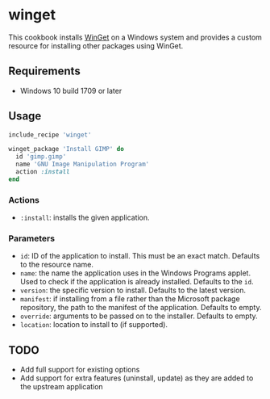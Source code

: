 # winget

This cookbook installs [WinGet](https://github.com/microsoft/winget-cli) on a
Windows system and provides a custom resource for installing other packages
using WinGet.

## Requirements

-   Windows 10 build 1709 or later

## Usage

```ruby
include_recipe 'winget'

winget_package 'Install GIMP' do
  id 'gimp.gimp'
  name 'GNU Image Manipulation Program'
  action :install
end
```

### Actions

-   `:install`: installs the given application.

### Parameters

-   `id`: ID of the application to install. This must be an exact match.
    Defaults to the resource name.
-   `name`: the name the application uses in the Windows Programs applet. Used
    to check if the application is already installed. Defaults to the `id`.
-   `version`: the specific version to install. Defaults to the latest version.
-   `manifest`: if installing from a file rather than the Microsoft package
    repository, the path to the manifest of the application. Defaults to empty.
-   `override`: arguments to be passed on to the installer. Defaults to empty.
-   `location`: location to install to (if supported).

## TODO

-   Add full support for existing options
-   Add support for extra features (uninstall, update) as they are added to
    the upstream application
